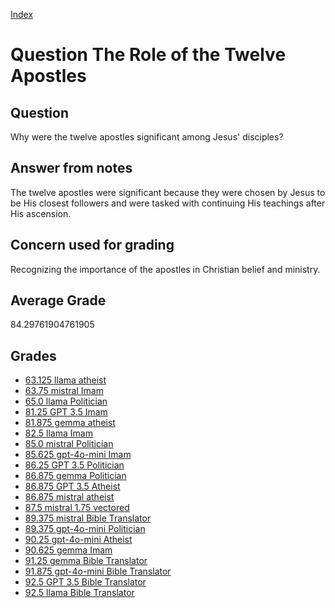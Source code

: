 
[Index](../../index.md)
# Question The Role of the Twelve Apostles
## Question
Why were the twelve apostles significant among Jesus' disciples?

## Answer from notes
The twelve apostles were significant because they were chosen by Jesus to be His closest followers and were tasked with continuing His teachings after His ascension.

## Concern used for grading
Recognizing the importance of the apostles in Christian belief and ministry.

## Average Grade
84.29761904761905

## Grades
 * [63.125 llama atheist](../answers/llama_atheist/The_Role_of_the_Twelve_Apostles.md)
 * [63.75 mistral Imam](../answers/mistral_Imam/The_Role_of_the_Twelve_Apostles.md)
 * [65.0 llama Politician](../answers/llama_Politician/The_Role_of_the_Twelve_Apostles.md)
 * [81.25 GPT 3.5 Imam](../answers/GPT_3.5_Imam/The_Role_of_the_Twelve_Apostles.md)
 * [81.875 gemma atheist](../answers/gemma_atheist/The_Role_of_the_Twelve_Apostles.md)
 * [82.5 llama Imam](../answers/llama_Imam/The_Role_of_the_Twelve_Apostles.md)
 * [85.0 mistral Politician](../answers/mistral_Politician/The_Role_of_the_Twelve_Apostles.md)
 * [85.625 gpt-4o-mini Imam](../answers/gpt-4o-mini_Imam/The_Role_of_the_Twelve_Apostles.md)
 * [86.25 GPT 3.5 Politician](../answers/GPT_3.5_Politician/The_Role_of_the_Twelve_Apostles.md)
 * [86.875 gemma Politician](../answers/gemma_Politician/The_Role_of_the_Twelve_Apostles.md)
 * [86.875 GPT 3.5 Atheist](../answers/GPT_3.5_Atheist/The_Role_of_the_Twelve_Apostles.md)
 * [86.875 mistral atheist](../answers/mistral_atheist/The_Role_of_the_Twelve_Apostles.md)
 * [87.5 mistral 1.75 vectored](../answers/mistral_1.75_vectored/The_Role_of_the_Twelve_Apostles.md)
 * [89.375 mistral Bible Translator](../answers/mistral_Bible_Translator/The_Role_of_the_Twelve_Apostles.md)
 * [89.375 gpt-4o-mini Politician](../answers/gpt-4o-mini_Politician/The_Role_of_the_Twelve_Apostles.md)
 * [90.25 gpt-4o-mini Atheist](../answers/gpt-4o-mini_Atheist/The_Role_of_the_Twelve_Apostles.md)
 * [90.625 gemma Imam](../answers/gemma_Imam/The_Role_of_the_Twelve_Apostles.md)
 * [91.25 gemma Bible Translator](../answers/gemma_Bible_Translator/The_Role_of_the_Twelve_Apostles.md)
 * [91.875 gpt-4o-mini Bible Translator](../answers/gpt-4o-mini_Bible_Translator/The_Role_of_the_Twelve_Apostles.md)
 * [92.5 GPT 3.5 Bible Translator](../answers/GPT_3.5_Bible_Translator/The_Role_of_the_Twelve_Apostles.md)
 * [92.5 llama Bible Translator](../answers/llama_Bible_Translator/The_Role_of_the_Twelve_Apostles.md)

